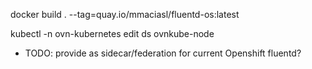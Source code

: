 docker build . --tag=quay.io/mmaciasl/fluentd-os:latest

kubectl -n ovn-kubernetes edit ds ovnkube-node





* TODO: provide as sidecar/federation for current Openshift fluentd?